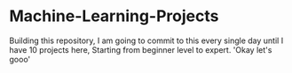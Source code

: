 # Machine-Learning-Projects
Building this repository, I am going to commit to this every single day until I have 10 projects here, Starting from beginner level to expert. 'Okay let's gooo'
